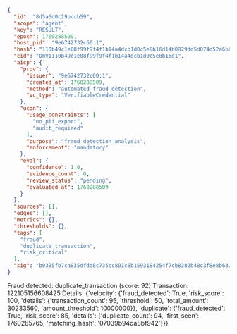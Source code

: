 ```json
{
  "id": "8d5a6d0c29bccb59",
  "scope": "agent",
  "key": "RESULT",
  "epoch": 1760288509,
  "host_pid": "9e6742732c60:1",
  "hash": "110b49c1e08f99f9f4f1b14a4dcb1d0c5e8b16d14b0829dd5d074d52a6bb8e22",
  "cid": "QmV1110b49c1e08f99f9f4f1b14a4dcb1d0c5e8b16d1",
  "aicp": {
    "prov": {
      "issuer": "9e6742732c60:1",
      "created_at": 1760288509,
      "method": "automated_fraud_detection",
      "vc_type": "VerifiableCredential"
    },
    "ucon": {
      "usage_constraints": [
        "no_pii_export",
        "audit_required"
      ],
      "purpose": "fraud_detection_analysis",
      "enforcement": "mandatory"
    },
    "eval": {
      "confidence": 1.0,
      "evidence_count": 0,
      "review_status": "pending",
      "evaluated_at": 1760288509
    }
  },
  "sources": [],
  "edges": [],
  "metrics": {},
  "thresholds": {},
  "tags": [
    "fraud",
    "duplicate_transaction",
    "risk_critical"
  ],
  "sig": "b0385fb7ca835dfdd8c735cc801c5b1593184254f7cb8382b48c3f8e8b632881"
}
```

Fraud detected: duplicate_transaction (score: 92)
Transaction: 122105156608425
Details: {'velocity': {'fraud_detected': True, 'risk_score': 100, 'details': {'transaction_count': 95, 'threshold': 50, 'total_amount': 30233560, 'amount_threshold': 10000000}}, 'duplicate': {'fraud_detected': True, 'risk_score': 85, 'details': {'duplicate_count': 94, 'first_seen': 1760285765, 'matching_hash': '07039b94da8bf942'}}}
